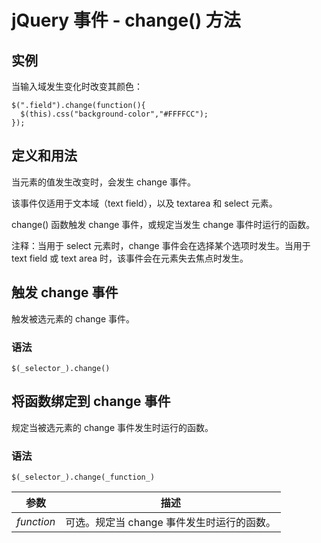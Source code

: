 # jQuery 事件 - change() 方法



## 实例

当输入域发生变化时改变其颜色：

```
$(".field").change(function(){
  $(this).css("background-color","#FFFFCC");
});

```

## 定义和用法

当元素的值发生改变时，会发生 change 事件。

该事件仅适用于文本域（text field），以及 textarea 和 select 元素。

change() 函数触发 change 事件，或规定当发生 change 事件时运行的函数。

注释：当用于 select 元素时，change 事件会在选择某个选项时发生。当用于 text field 或 text area 时，该事件会在元素失去焦点时发生。

## 触发 change 事件

触发被选元素的 change 事件。

### 语法

```
$(_selector_).change()
```

## 将函数绑定到 change 事件

规定当被选元素的 change 事件发生时运行的函数。

### 语法

```
$(_selector_).change(_function_)
```

| 参数 | 描述 |
| --- | --- |
| _function_ | 可选。规定当 change 事件发生时运行的函数。 |



